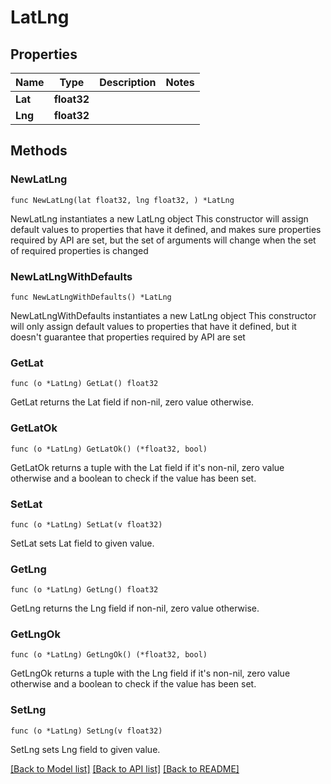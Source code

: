 # LatLng

## Properties

Name | Type | Description | Notes
------------ | ------------- | ------------- | -------------
**Lat** | **float32** |  | 
**Lng** | **float32** |  | 

## Methods

### NewLatLng

`func NewLatLng(lat float32, lng float32, ) *LatLng`

NewLatLng instantiates a new LatLng object
This constructor will assign default values to properties that have it defined,
and makes sure properties required by API are set, but the set of arguments
will change when the set of required properties is changed

### NewLatLngWithDefaults

`func NewLatLngWithDefaults() *LatLng`

NewLatLngWithDefaults instantiates a new LatLng object
This constructor will only assign default values to properties that have it defined,
but it doesn't guarantee that properties required by API are set

### GetLat

`func (o *LatLng) GetLat() float32`

GetLat returns the Lat field if non-nil, zero value otherwise.

### GetLatOk

`func (o *LatLng) GetLatOk() (*float32, bool)`

GetLatOk returns a tuple with the Lat field if it's non-nil, zero value otherwise
and a boolean to check if the value has been set.

### SetLat

`func (o *LatLng) SetLat(v float32)`

SetLat sets Lat field to given value.


### GetLng

`func (o *LatLng) GetLng() float32`

GetLng returns the Lng field if non-nil, zero value otherwise.

### GetLngOk

`func (o *LatLng) GetLngOk() (*float32, bool)`

GetLngOk returns a tuple with the Lng field if it's non-nil, zero value otherwise
and a boolean to check if the value has been set.

### SetLng

`func (o *LatLng) SetLng(v float32)`

SetLng sets Lng field to given value.



[[Back to Model list]](../README.md#documentation-for-models) [[Back to API list]](../README.md#documentation-for-api-endpoints) [[Back to README]](../README.md)


